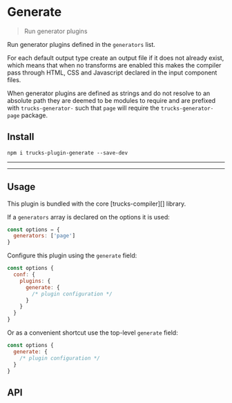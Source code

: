 # Generate

> Run generator plugins

Run generator plugins defined in the `generators` list.

For each default output type create an output file if it does not already exist, which means that when no transforms are enabled this makes the compiler pass through HTML, CSS and Javascript declared in the input component files.

When generator plugins are defined as strings and do not resolve to an absolute path they are deemed to be modules to require and are prefixed with `trucks-generator-` such that `page` will require the `trucks-generator-page` package.

## Install

```
npm i trucks-plugin-generate --save-dev
```

***
<!-- @toc -->
***

## Usage

This plugin is bundled with the core [trucks-compiler][] library.

If a `generators` array is declared on the options it is used:

```javascript
const options = {
  generators: ['page']
}
```

Configure this plugin using the `generate` field:

```javascript
const options {
  conf: {
    plugins: {
      generate: {
        /* plugin configuration */
      }
    }
  }
}
```

Or as a convenient shortcut use the top-level `generate` field:

```javascript
const options {
  generate: {
    /* plugin configuration */
  }
}
```

## API

<? @exec mkapi src/index.js --level=3 ?>

<? @include ../../../documents/license.md ?>
<? @include ../../../documents/links.md ?>
